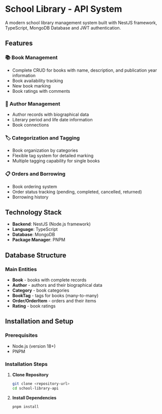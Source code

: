 # School Library - API System

A modern school library management system built with NestJS framework, TypeScript, MongoDB Database and JWT authentication.

## Features

### 📚 Book Management
- Complete CRUD for books with name, description, and publication year information
- Book availability tracking
- New book marking
- Book ratings with comments

### 👥 Author Management
- Author records with biographical data
- Literary period and life date information
- Book connections

### 🏷️ Categorization and Tagging
- Book organization by categories
- Flexible tag system for detailed marking
- Multiple tagging capability for single books

### 📋 Orders and Borrowing
- Book ordering system
- Order status tracking (pending, completed, cancelled, returned)
- Borrowing history

## Technology Stack

- **Backend**: NestJS (Node.js framework)
- **Language**: TypeScript
- **Database**: MongoDB
- **Package Manager**: PNPM

## Database Structure

### Main Entities
- **Book** - books with complete records
- **Author** - authors and their biographical data
- **Category** - book categories
- **BookTag** - tags for books (many-to-many)
- **Order/OrderItem** - orders and their items
- **Rating** - book ratings

## Installation and Setup

### Prerequisites
- Node.js (version 18+)
- PNPM

### Installation Steps

1. **Clone Repository**
   ```bash
   git clone <repository-url>
   cd school-library-api
   ```

2. **Install Dependencies**
   ```bash
   pnpm install
   ```